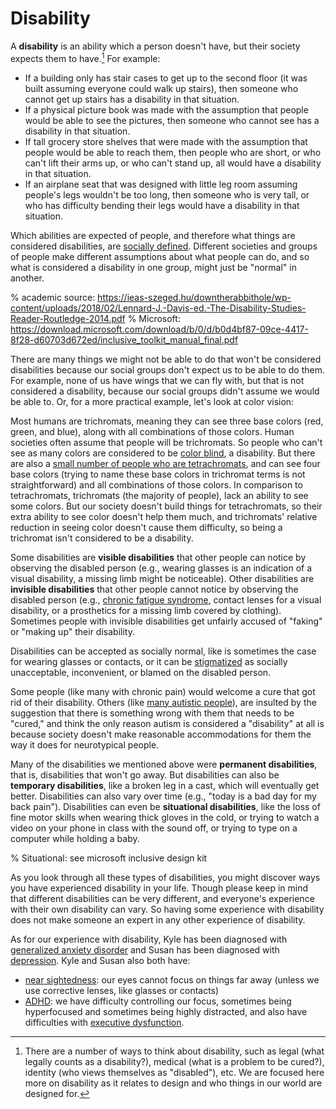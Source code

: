 # Disability


A __disability__ is an ability which a person doesn't have, but their society expects them to have.[^disability_definitions_footnote] For example:
- If a building only has stair cases to get up to the second floor (it was built assuming everyone could walk up stairs), then someone who cannot get up stairs has a disability in that situation.
- If a physical picture book was made with the assumption that people would be able to see the pictures, then someone who cannot see has a disability in that situation.
- If tall grocery store shelves that were made with the assumption that people would be able to reach them, then people who are short, or who can't lift their arms up, or who can't stand up, all would have a disability in that situation.
- If an airplane seat that was designed with little leg room assuming people's legs wouldn't be too long, then someone who is very tall, or who has difficulty bending their legs would have a disability in that situation.

[^disability_definitions_footnote]: There are a number of ways to think about disability, such as legal (what legally counts as a disability?), medical (what is a problem to be cured?), identity (who views themselves as "disabled"), etc. We are focused here more on disability as it relates to design and who things in our world are designed for.

Which abilities are expected of people, and therefore what things are considered disabilities, are [socially defined](https://en.wikipedia.org/wiki/Social_model_of_disability#Social_construction_of_disability). Different societies and groups of people make different assumptions about what people can do, and so what is considered a disability in one group, might just be "normal" in another.


% academic source: https://ieas-szeged.hu/downtherabbithole/wp-content/uploads/2018/02/Lennard-J.-Davis-ed.-The-Disability-Studies-Reader-Routledge-2014.pdf
% Microsoft: https://download.microsoft.com/download/b/0/d/b0d4bf87-09ce-4417-8f28-d60703d672ed/inclusive_toolkit_manual_final.pdf

There are many things we might not be able to do that won't be considered disabilities because our social groups don't expect us to be able to do them. For example, none of us have wings that we can fly with, but that is not considered a disability, because our social groups didn't assume we would be able to. Or, for a more practical example, let's look at color vision:

Most humans are trichromats, meaning they can see three base colors (red, green, and blue), along with all combinations of those colors. Human societies often assume that people will be trichromats. So people who can't see as many colors are considered to be [color blind](https://en.wikipedia.org/wiki/Color_blindness), a disability. But there are also a [small number of people who are tetrachromats](https://www.bbc.com/future/article/20140905-the-women-with-super-human-vision), and can see four base colors (trying to name these base colors in trichromat terms is not straightforward) and all combinations of those colors. In comparison to tetrachromats, trichromats (the majority of people), lack an ability to see some colors. But our society doesn't build things for tetrachromats, so their extra ability to see color doesn't help them much, and trichromats' relative reduction in seeing color doesn't cause them difficulty, so being a trichromat isn't considered to be a disability.

Some disabilities are __visible disabilities__ that other people can notice by observing the disabled person (e.g., wearing glasses is an indication of a visual disability, a missing limb might be noticeable). Other disabilities are __invisible disabilities__ that other people cannot notice by observing the disabled person (e.g., [chronic fatigue syndrome](https://www.mayoclinic.org/diseases-conditions/chronic-fatigue-syndrome/symptoms-causes/syc-20360490), contact lenses for a visual disability, or a prosthetics for a missing limb covered by clothing). Sometimes people with invisible disabilities get unfairly accused of "faking" or "making up" their disability.

Disabilities can be accepted as socially normal, like is sometimes the case for wearing glasses or contacts, or it can be [stigmatized](https://en.wikipedia.org/wiki/Ableism) as socially unacceptable, inconvenient, or blamed on the disabled person.

Some people (like many with chronic pain) would welcome a cure that got rid of their disability. Others (like [many autistic people](https://www.autism360.com/news/autism-is-not-a-disability/)), are insulted by the suggestion that there is something wrong with them that needs to be "cured," and think the only reason autism is considered a "disability" at all is because society doesn't make reasonable accommodations for them the way it does for neurotypical people.

Many of the disabilities we mentioned above were __permanent disabilities__, that is, disabilities that won't go away. But disabilities can also be __temporary disabilities__, like a broken leg in a cast, which will eventually get better. Disabilities can also vary over time (e.g., "today is a bad day for my back pain"). Disabilities can even be __situational disabilities__, like the loss of fine motor skills when wearing thick gloves in the cold, or trying to watch a video on your phone in class with the sound off, or trying to type on a computer while holding a baby.

% Situational: see microsoft inclusive design kit

As you look through all these types of disabilities, you might discover ways you have experienced disability in your life. Though please keep in mind that different disabilities can be very different, and everyone's experience with their own disability can vary. So having some experience with disability does not make someone an expert in any other experience of disability.

As for our experience with disability, Kyle has been diagnosed with [generalized anxiety disorder](https://www.mayoclinic.org/diseases-conditions/generalized-anxiety-disorder/symptoms-causes/syc-20360803) and Susan has been diagnosed with [depression](https://www.mayoclinic.org/diseases-conditions/depression/symptoms-causes/syc-20356007). Kyle and Susan also both have:
- [near sightedness](https://en.wikipedia.org/wiki/Myopia): our eyes cannot focus on things far away (unless we use corrective lenses, like glasses or contacts)
- [ADHD](https://www.youtube.com/watch?v=xMWtGozn5jU): we have difficulty controlling our focus, sometimes being hyperfocused and sometimes being highly distracted, and also have difficulties with [executive dysfunction](https://youtu.be/H4YIHrEu-TU).
